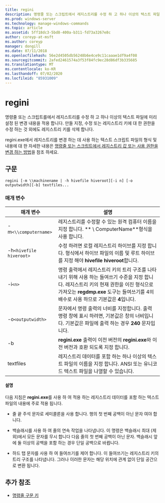 ```yaml
---
title: regini
description: 명령줄 또는 스크립트에서 레지스트리를 수정 하 고 하나 이상의 텍스트 파일에서 사전 설정 된 변경 내용을 적용 하는 regini.exe 명령에 대 한 참조 문서입니다.
ms.prod: windows-server
ms.technology: manage-windows-commands
ms.topic: article
ms.assetid: 5ff18dc3-5bd8-400a-b311-fd73a3267e8c
author: coreyp-at-msft
ms.author: coreyp
manager: dongill
ms.date: 07/11/2018
ms.openlocfilehash: 56e2d4505db56248b6e4ce9c11caaae1df9a4f08
ms.sourcegitcommit: 2afed2461574a3f53f84fc9ec28d86df3b335685
ms.translationtype: MT
ms.contentlocale: ko-KR
ms.lasthandoff: 07/02/2020
ms.locfileid: "85931009"
---
```

# <a name="regini"></a>regini

명령줄 또는 스크립트를에서 레지스트리를 수정 하 고 하나 이상의 텍스트 파일에 미리 설정 된 변경 내용을 적용 합니다. 만들 지정, 수정 또는 레지스트리 키에 대 한 권한을 수정 하는 것 외에도 레지스트리 키를 삭제 합니다.

regini.exe에서 레지스트리를 변경 하는 데 사용 하는 텍스트 스크립트 파일의 형식 및 내용에 대 한 자세한 내용은 [명령줄 또는 스크립트에서 레지스트리 값 또는 사용 권한을 변경 하는 방법](https://support.microsoft.com/help/264584/how-to-change-registry-values-or-permissions-from-a-command-line-or-a)을 참조 하세요.

## <a name="syntax"></a>구문

```
regini [-m \\machinename | -h hivefile hiveroot][-i n] [-o outputwidth][-b] textfiles...
```

### <a name="parameters"></a>매개 변수

| 매개 변수 | 설명 |
|--|--|
| -m`<\\computername>` | 레지스트리를 수정할 수 있는 원격 컴퓨터 이름을 지정 합니다. ** \\ ComputerName**형식을 사용 합니다. |
| -h`<hivefile hiveroot>` | 수정 하려면 로컬 레지스트리 하이브를 지정 합니다. 형식에서 하이브 파일의 이름 및 루트 하이브를 지정 해야 **hivefile hiveroot**합니다. |
| -i`<n>` | 명령 출력에서 레지스트리 키의 트리 구조를 나타내기 위해 사용 하는 들여쓰기 수준을 지정 합니다. 레지스트리 키의 현재 권한을 이진 형식으로 가져오는 **regdmp.exe** 도구는 들여쓰기를 4의 배수로 사용 하므로 기본값은 **4**입니다. |
| -o`<outputwidth>` | 문자에서 명령 출력의 너비를 지정합니다. 출력 명령 창에 표시 하려면, 기본값은 창의 너비입니다. 기본값은 파일에 출력 하는 경우 **240** 문자입니다. |
| -b | **regini.exe** 출력이 이전 버전의 **regini.exe**와 이전 버전과 호환 되도록 지정 합니다. |
| textfiles | 레지스트리 데이터를 포함 하는 하나 이상의 텍스트 파일의 이름을 지정 합니다. ANSI 또는 유니코드 텍스트 파일을 나열할 수 있습니다. |

#### <a name="remarks"></a>설명

다음 지침은 **regini.exe**를 사용 하 여 적용 하는 레지스트리 데이터를 포함 하는 텍스트 파일의 내용에 주로 적용 됩니다.

- 줄 끝 주석 문자로 세미콜론을 사용 합니다. 행의 첫 번째 공백이 아닌 문자 여야 합니다.

- 백슬래시를 사용 하 여 줄의 연속 작업을 나타냅니다. 이 명령은 백슬래시 최대 (제외)에서 모든 문자를 무시 합니다 다음 줄의 첫 번째 공백이 아닌 문자. 백슬래시 앞에 둘 이상의 공백을 포함 하는 경우 단일 공백으로 바뀝니다.

- 하드 탭 문자를 사용 하 여 들여쓰기를 제어 합니다. 이 들여쓰기는 레지스트리 키의 트리 구조를 나타냅니다. 그러나 이러한 문자는 해당 위치에 관계 없이 단일 공간으로 변환 됩니다.

## <a name="additional-references"></a>추가 참조

- [명령줄 구문 키](command-line-syntax-key.md)
